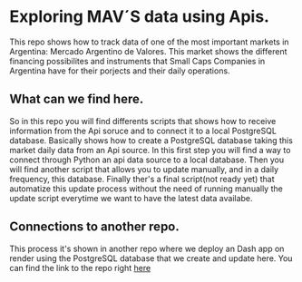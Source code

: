 # Exploring MAV´S data using Apis.
This repo shows how to track data of one of the most important markets in Argentina: Mercado Argentino de Valores.
This market shows the different financing possibilites and instruments that Small Caps Companies in Argentina have for their porjects and their daily operations.

## What can we find here.

So in this repo you will find differents scripts that shows how to receive information from the Api soruce and to connect it to a local PostgreSQL database. 
Basically shows how to create a PostgreSQL database taking this market daily data from an Api source.
In this first step you will find a way to connect through Python an api data source to a local database. Then you will find another script that allows you to update manually, and in a daily frequency, this database. 
Finally ther's a final script(not ready yet) that automatize this update process without the need of running manually the update script everytime we want to have the latest data availabe.

## Connections to another repo.
This process it's shown in another repo where we deploy an Dash app on render using the PostgreSQL database that we create and update here. You can find the link to the repo right [here](https://dashlf.onrender.com/)


